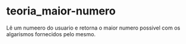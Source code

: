 # teoria_maior-numero
Lê um numeero do usuario e retorna o maior numero possivel com os algarismos fornecidos pelo mesmo.
